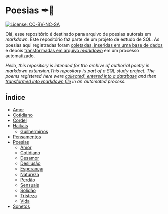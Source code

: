 # Poesias ✒🤖
[![License: CC-BY-NC-SA](https://mirrors.creativecommons.org/presskit/buttons/88x31/svg/by-nc-sa.svg)](https://creativecommons.org/licenses/by-nc-sa/4.0/legalcode)

Olá, esse repositório é destinado para arquivo de poesias autorais em _markdown_.
Este repositório faz parte de um projeto de estudo de SQL. As poesias aqui registradas foram [coletadas, inseridas em uma base de dados](https://github.com/romavini/Web-Scraping-Recanto-Das-Letras) e depois [transformadas em arquivo _markdown_](https://github.com/romavini/PSQL_2_.md) em um processo automatizado.

_Hello, this repository is intended for the archive of authorial poetry in markdown extension.This repository is part of a SQL study project. The poems registered here were [collected, entered into a database](https://github.com/romavini/Web-Scraping-Recanto-Das-Letras) and then [transformed into _markdown_ file](https://github.com/romavini/PSQL_2_.md) in an automated process._

## Índice

   - [Amor](poemas/Contos%20›%20Amor)
   - [Cotidiano](poemas/Contos%20›%20Cotidiano)
 - [Cordel](poemas/Cordel)
 - [Haikais](poemas/Haikais)
   - [Guilherminos](poemas/Haikais%20›%20Guilherminos)
 - [Pensamentos](poemas/Pensamentos)
 - [Poesias](poemas/Poesias)
   - [Amor](poemas/Poesias%20›%20Amor)
   - [Cotidiano](poemas/Poesias%20›%20Cotidiano)
   - [Desamor](poemas/Poesias%20›%20Desamor)
   - [Desilusão](poemas/Poesias%20›%20Desilusão)
   - [Esperança](poemas/Poesias%20›%20Esperança)
   - [Natureza](poemas/Poesias%20›%20Natureza)
   - [Perdão](poemas/Poesias%20›%20Perdão)
   - [Sensuais](poemas/Poesias%20›%20Sensuais)
   - [Solidão](poemas/Poesias%20›%20Solidão)
   - [Tristeza](poemas/Poesias%20›%20Tristeza)
   - [Vida](poemas/Poesias%20›%20Vida)
 - [Sonetos](poemas/Sonetos)
